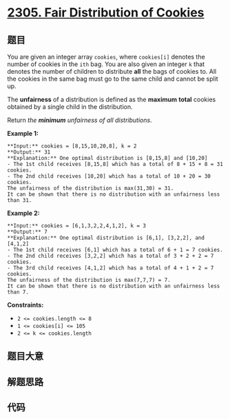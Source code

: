 # [2305. Fair Distribution of Cookies](https://leetcode.com/problems/fair-distribution-of-cookies)

## 题目

You are given an integer array `cookies`, where `cookies[i]` denotes the
number of cookies in the `ith` bag. You are also given an integer `k` that
denotes the number of children to distribute **all** the bags of cookies to.
All the cookies in the same bag must go to the same child and cannot be split
up.

The **unfairness** of a distribution is defined as the **maximum** **total**
cookies obtained by a single child in the distribution.

Return _the **minimum** unfairness of all distributions_.



**Example 1:**

    
    
    **Input:** cookies = [8,15,10,20,8], k = 2
    **Output:** 31
    **Explanation:** One optimal distribution is [8,15,8] and [10,20]
    - The 1st child receives [8,15,8] which has a total of 8 + 15 + 8 = 31 cookies.
    - The 2nd child receives [10,20] which has a total of 10 + 20 = 30 cookies.
    The unfairness of the distribution is max(31,30) = 31.
    It can be shown that there is no distribution with an unfairness less than 31.
    

**Example 2:**

    
    
    **Input:** cookies = [6,1,3,2,2,4,1,2], k = 3
    **Output:** 7
    **Explanation:** One optimal distribution is [6,1], [3,2,2], and [4,1,2]
    - The 1st child receives [6,1] which has a total of 6 + 1 = 7 cookies.
    - The 2nd child receives [3,2,2] which has a total of 3 + 2 + 2 = 7 cookies.
    - The 3rd child receives [4,1,2] which has a total of 4 + 1 + 2 = 7 cookies.
    The unfairness of the distribution is max(7,7,7) = 7.
    It can be shown that there is no distribution with an unfairness less than 7.
    



**Constraints:**

  * `2 <= cookies.length <= 8`
  * `1 <= cookies[i] <= 105`
  * `2 <= k <= cookies.length`


## 题目大意

## 解题思路

## 代码

```javascript

```
